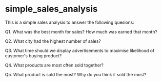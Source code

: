 # simple_sales_analysis

This is a simple sales analysis to answer the following quesions:

Q1. What was the best month for sales? How much was earned that month?

Q2. What city had the highest number of sales?

Q3. What time should we display advertisements to maximise likelihood of customer's buying product?

Q4. What products are most often sold together?

Q5. What product is sold the most? Why do you think it sold the most?
